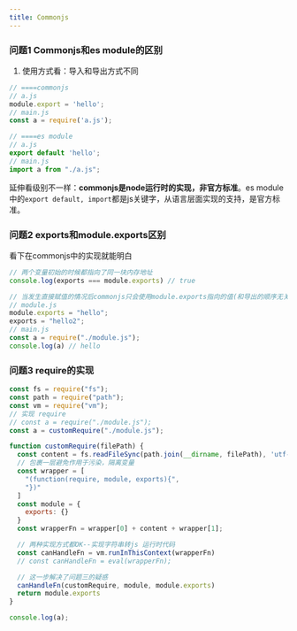 ```yaml
---
title: Commonjs
---
```


### 问题1 Commonjs和es module的区别
1. 使用方式看：导入和导出方式不同
```javascript
// ====commonjs
// a.js
module.export = 'hello';
// main.js
const a = require('a.js');

// ====es module
// a.js
export default 'hello';
// main.js
import a from "./a.js";
```
延伸看级别不一样：<b>commonjs是node运行时的实现，非官方标准</b>。es module中的`export default, import`都是js关键字，从语言层面实现的支持，是官方标准。


### 问题2 exports和module.exports区别
看下在commonjs中的实现就能明白
```javascript
// 两个变量初始的时候都指向了同一块内存地址
console.log(exports === module.exports) // true

// 当发生直接赋值的情况后commonjs只会使用module.exports指向的值(和导出的顺序无关)
// module.js
module.exports = "hello";
exports = "hello2";
// main.js
const a = require("./module.js");
console.log(a) // hello
```

### 问题3 require的实现
```javascript
const fs = require("fs");
const path = require("path");
const vm = require("vm");
// 实现 require
// const a = require("./module.js");
const a = customRequire("./module.js");

function customRequire(filePath) {
  const content = fs.readFileSync(path.join(__dirname, filePath), 'utf-8');
  // 包裹一层避免作用于污染，隔离变量
  const wrapper = [
    "(function(require, module, exports){",
    "})"
  ]
  const module = {
    exports: {}
  }
  const wrapperFn = wrapper[0] + content + wrapper[1];

  // 两种实现方式都OK--实现字符串转js 运行时代码
  const canHandleFn = vm.runInThisContext(wrapperFn)
  // const canHandleFn = eval(wrapperFn);

  // 这一步解决了问题三的疑惑
  canHandleFn(customRequire, module, module.exports)
  return module.exports
}

console.log(a);
```
